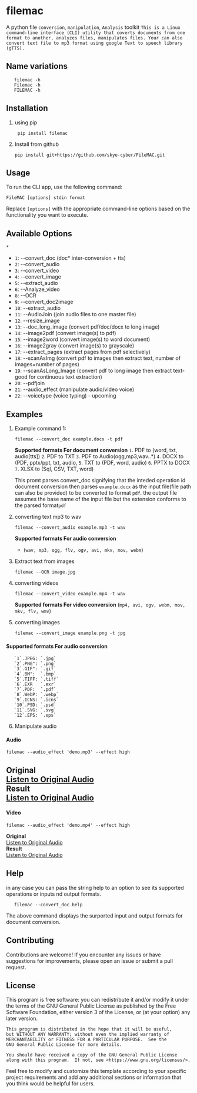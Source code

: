 # filemac
A python file `conversion`, `manipulation`, `Analysis` toolkit
`This is a Linux command-line interface (CLI) utility that coverts documents from one format to another,
analyzes files, manipulates files.
Your can also convert text file to mp3 format using google Text to speech library (gTTS).`
## Name variations
```shell
   filemac -h
   Filemac -h
   FILEMAC -h
   ```

## Installation
1. using pip

   ```shell
	pip install filemac
   ```
2. Install from github

    ```shell
    pip install git+https://github.com/skye-cyber/FileMAC.git
    ```
## Usage

To run the CLI app, use the following command:

```shell
FileMAC [options] stdin format
```

Replace `[options]` with the appropriate command-line options based on the functionality you want to execute.

## Available Options
``*``
- `1`:  --convert_doc         (doc* inter-conversion + tts)
- `2`:  --convert_audio
- `3`:  --convert_video
- `4`:  --convert_image
- `5`:  --extract_audio
- `6`:  --Analyze_video
- `8`:  --OCR
- `9`:  --convert_doc2image
- `10`: --extract_audio
- `11`: --AudioJoin (join audio files to one master file)
- `12`: --resize_image
- `13`: --doc_long_image      (convert pdf/doc/docx to long image)
- `14`: --image2pdf (convert image(s) to pdf)
- `15`: --image2word (convert image(s) to word document)
- `16`: --image2gray (convert image(s) to grayscale)
- `17`: --extract_pages (extract pages from pdf selectively)
- `18`: --scanAsImg (convert pdf to images then extract text, number of images=number of pages)
- `19`: --scanAsLong_Image (convert pdf to long image then extract text-good for continuous text extraction)
- `20`: --pdfjoin
- `21`: --audio_effect (manipulate audio/video voice)
- `22`: --voicetype (voice typing) - upcoming

## Examples

1. Example command 1:

   ```shell
   filemac --convert_doc example.docx -t pdf
   ```
    **Supported formats For document conversion**
       `1`.  PDF to (word, txt, audio\[tts\]) 
       `2`.  PDF to TXT
       `3`.  PDF to Audio(ogg,mp3,wav..*)
       `4`.  DOCX to (PDF, pptx/ppt, txt, audio,
       `5`.  TXT to (PDF, word, audio)
       `6`. PPTX to DOCX
       `7`. XLSX to (Sql, CSV, TXT, word)


    This promt parses convert_doc signifying that the inteded operation id document conversion then parses ```example.docx``` as the input file(file path can also be provided) to be converted to format ```pdf```.
the output file assumes the base name of the input file but the extension conforms to the parsed format```pdf```

2. converting text mp3 to wav
   ```shell
   filemac --convert_audio example.mp3 -t wav
    ```
    **Supported formats For audio conversion**
    - (``wav, mp3, ogg, flv, ogv, avi, mkv, mov, webm``)


3. Extract text from images
    ```shell
    filemac --OCR image.jpg
    ```

4. converting videos
   ```shell
   filemac --convert_video example.mp4 -t wav
    ```
    **Supported formats For video conversion**
    (``mp4, avi, ogv, webm, mov, mkv, flv, wmv``)


5. converting images
   ```shell
   filemac --convert_image example.png -t jpg
    ```
#### Supported formats For audio conversion
       `1`.JPEG: `.jpg`
       `2`.PNG": `.png`
       `3`.GIF": `.gif`
       `4`.BM":  `.bmp`
       `5`.TIFF: `.tiff`
       `6`.EXR   `.exr`
       `7`.PDF:  `.pdf`
       `8`.WebP: `.webp`
       `9`.ICNS: `.icns`
       `10`.PSD: `.psd`
       `11`.SVG: `.svg`
       `12`.EPS: `.eps`

       
6. Manipulate audio
#### Audio 
```shell
filemac --audio_effect 'demo.mp3' --effect high
```
**Original**<br/>
  [Listen to Original Audio](res/demo.html)
<br/>**Result**<br/>
  [Listen to Original Audio](res/demo.html)
---

#### Video
```shell
filemac --audio_effect 'demo.mp4' --effect high
```
**Original**<br/>
  [Listen to Original Audio](res/demo.html)
<br/>**Result**<br/>
  [Listen to Original Audio](res/demo.html)
  
## Help
in any case you can pass the string help to an option to see its supported operations or inputs nd output formats.
```shell
   filemac --convert_doc help
```
The above command displays the surported input and output formats for document conversion.
## Contributing

Contributions are welcome! If you encounter any issues or have suggestions for improvements, please open an issue or submit a pull request.

## License
This program is free software: you can redistribute it and/or modify
    it under the terms of the GNU General Public License as published by
    the Free Software Foundation, either version 3 of the License, or
    (at your option) any later version.

    This program is distributed in the hope that it will be useful,
    but WITHOUT ANY WARRANTY; without even the implied warranty of
    MERCHANTABILITY or FITNESS FOR A PARTICULAR PURPOSE.  See the
    GNU General Public License for more details.

    You should have received a copy of the GNU General Public License
    along with this program.  If not, see <https://www.gnu.org/licenses/>.


Feel free to modify and customize this template according to your specific project requirements and add any additional sections or information that you think would be helpful for users.

